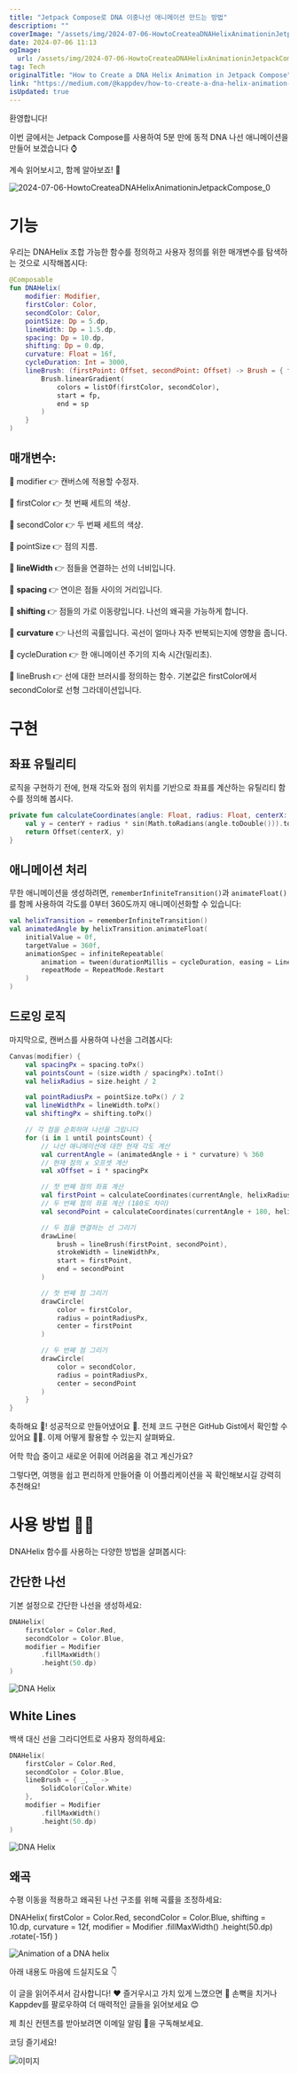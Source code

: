 ```yaml
---
title: "Jetpack Compose로 DNA 이중나선 애니메이션 만드는 방법"
description: ""
coverImage: "/assets/img/2024-07-06-HowtoCreateaDNAHelixAnimationinJetpackCompose_0.png"
date: 2024-07-06 11:13
ogImage: 
  url: /assets/img/2024-07-06-HowtoCreateaDNAHelixAnimationinJetpackCompose_0.png
tag: Tech
originalTitle: "How to Create a DNA Helix Animation in Jetpack Compose"
link: "https://medium.com/@kappdev/how-to-create-a-dna-helix-animation-in-jetpack-compose-b43244cf734f"
isUpdated: true
---
```






환영합니다! 

이번 글에서는 Jetpack Compose를 사용하여 5분 만에 동적 DNA 나선 애니메이션을 만들어 보겠습니다 ⌚️

계속 읽어보시고, 함께 알아보죠! 🚀

![2024-07-06-HowtoCreateaDNAHelixAnimationinJetpackCompose_0](/assets/img/2024-07-06-HowtoCreateaDNAHelixAnimationinJetpackCompose_0.png)

<div class="content-ad"></div>

# 기능

우리는 DNAHelix 조합 가능한 함수를 정의하고 사용자 정의를 위한 매개변수를 탐색하는 것으로 시작해봅시다:

```kotlin
@Composable
fun DNAHelix(
    modifier: Modifier,
    firstColor: Color,
    secondColor: Color,
    pointSize: Dp = 5.dp,
    lineWidth: Dp = 1.5.dp,
    spacing: Dp = 10.dp,
    shifting: Dp = 0.dp,
    curvature: Float = 16f,
    cycleDuration: Int = 3000,
    lineBrush: (firstPoint: Offset, secondPoint: Offset) -> Brush = { fp, sp ->
        Brush.linearGradient(
            colors = listOf(firstColor, secondColor),
            start = fp,
            end = sp
        )
    }
)
```

## 매개변수:

<div class="content-ad"></div>

🧬 modifier 👉 캔버스에 적용할 수정자.

🧬 firstColor 👉 첫 번째 세트의 색상.

🧬 secondColor 👉 두 번째 세트의 색상.

🧬 pointSize 👉 점의 지름.

<div class="content-ad"></div>

🧬 **lineWidth** 👉 점들을 연결하는 선의 너비입니다.

🧬 **spacing** 👉 연이은 점들 사이의 거리입니다.

🧬 **shifting** 👉 점들의 가로 이동량입니다. 나선의 왜곡을 가능하게 합니다.

🧬 **curvature** 👉 나선의 곡률입니다. 곡선이 얼마나 자주 반복되는지에 영향을 줍니다.

<div class="content-ad"></div>

🧬 cycleDuration 👉 한 애니메이션 주기의 지속 시간(밀리초).

🧬 lineBrush 👉 선에 대한 브러시를 정의하는 함수. 기본값은 firstColor에서 secondColor로 선형 그라데이션입니다.

# 구현

## 좌표 유틸리티

<div class="content-ad"></div>

로직을 구현하기 전에, 현재 각도와 점의 위치를 기반으로 좌표를 계산하는 유틸리티 함수를 정의해 봅시다.

```kotlin
private fun calculateCoordinates(angle: Float, radius: Float, centerX: Float, centerY: Float): Offset {
    val y = centerY + radius * sin(Math.toRadians(angle.toDouble())).toFloat()
    return Offset(centerX, y)
}
```

## 애니메이션 처리

무한 애니메이션을 생성하려면, `rememberInfiniteTransition()`과 `animateFloat()`를 함께 사용하여 각도를 0부터 360도까지 애니메이션화할 수 있습니다:

<div class="content-ad"></div>

```kotlin
val helixTransition = rememberInfiniteTransition()
val animatedAngle by helixTransition.animateFloat(
    initialValue = 0f,
    targetValue = 360f,
    animationSpec = infiniteRepeatable(
        animation = tween(durationMillis = cycleDuration, easing = LinearEasing),
        repeatMode = RepeatMode.Restart
    )
)
```

## 드로잉 로직

마지막으로, 캔버스를 사용하여 나선을 그려봅시다:

```kotlin
Canvas(modifier) {
    val spacingPx = spacing.toPx()
    val pointsCount = (size.width / spacingPx).toInt()
    val helixRadius = size.height / 2

    val pointRadiusPx = pointSize.toPx() / 2
    val lineWidthPx = lineWidth.toPx()
    val shiftingPx = shifting.toPx()

    // 각 점을 순회하며 나선을 그립니다
    for (i in 1 until pointsCount) {
        // 나선 애니메이션에 대한 현재 각도 계산
        val currentAngle = (animatedAngle + i * curvature) % 360
        // 현재 점의 x 오프셋 계산
        val xOffset = i * spacingPx

        // 첫 번째 점의 좌표 계산
        val firstPoint = calculateCoordinates(currentAngle, helixRadius, xOffset - shiftingPx, helixRadius)
        // 두 번째 점의 좌표 계산 (180도 차이)
        val secondPoint = calculateCoordinates(currentAngle + 180, helixRadius, xOffset + shiftingPx, helixRadius)

        // 두 점을 연결하는 선 그리기
        drawLine(
            brush = lineBrush(firstPoint, secondPoint),
            strokeWidth = lineWidthPx,
            start = firstPoint,
            end = secondPoint
        )

        // 첫 번째 점 그리기
        drawCircle(
            color = firstColor,
            radius = pointRadiusPx,
            center = firstPoint
        )

        // 두 번째 점 그리기
        drawCircle(
            color = secondColor,
            radius = pointRadiusPx,
            center = secondPoint
        )
    }
}
```

<div class="content-ad"></div>

축하해요 🥳! 성공적으로 만들어냈어요 👏. 전체 코드 구현은 GitHub Gist에서 확인할 수 있어요 🧑‍💻. 이제 어떻게 활용할 수 있는지 살펴봐요.

어학 학습 중이고 새로운 어휘에 어려움을 겪고 계신가요?

그렇다면, 여행을 쉽고 편리하게 만들어줄 이 어플리케이션을 꼭 확인해보시길 강력히 추천해요!

<div class="content-ad"></div>

# 사용 방법 💁‍♂️

DNAHelix 함수를 사용하는 다양한 방법을 살펴봅시다:

## 간단한 나선

기본 설정으로 간단한 나선을 생성하세요: 

<div class="content-ad"></div>

```kotlin
DNAHelix(
    firstColor = Color.Red,
    secondColor = Color.Blue,
    modifier = Modifier
        .fillMaxWidth()
        .height(50.dp)
)
```

![DNA Helix](https://miro.medium.com/v2/resize:fit:1400/1*Q-1BOGvSugts-yUcCqU0rQ.gif)

## White Lines

백색 대신 선을 그라디언트로 사용자 정의하세요:

<div class="content-ad"></div>

```kotlin
DNAHelix(
    firstColor = Color.Red,
    secondColor = Color.Blue,
    lineBrush = { _, _ ->
        SolidColor(Color.White)
    },
    modifier = Modifier
        .fillMaxWidth()
        .height(50.dp)
)
```

![DNA Helix](https://miro.medium.com/v2/resize:fit:1400/1*8fPHvtWuA_leBFH8Ou3WQw.gif)

## 왜곡

수평 이동을 적용하고 왜곡된 나선 구조를 위해 곡률을 조정하세요:

<div class="content-ad"></div>


DNAHelix(
    firstColor = Color.Red,
    secondColor = Color.Blue,
    shifting = 10.dp,
    curvature = 12f,
    modifier = Modifier
        .fillMaxWidth()
        .height(50.dp)
        .rotate(-15f)
)


![Animation of a DNA helix](https://miro.medium.com/v2/resize:fit:1400/1*JA8o47XdCa246_C-mXtBpQ.gif)

아래 내용도 마음에 드실지도요 👇

이 글을 읽어주셔서 감사합니다! ❤️ 즐거우시고 가치 있게 느꼈으면 👏 손뼉을 치거나 Kappdev를 팔로우하여 더 매력적인 글들을 읽어보세요 😊


<div class="content-ad"></div>

제 최신 컨텐츠를 받아보려면 이메일 알림 🔔을 구독해보세요.

코딩 즐기세요!

![이미지](/assets/img/2024-07-06-HowtoCreateaDNAHelixAnimationinJetpackCompose_2.png)